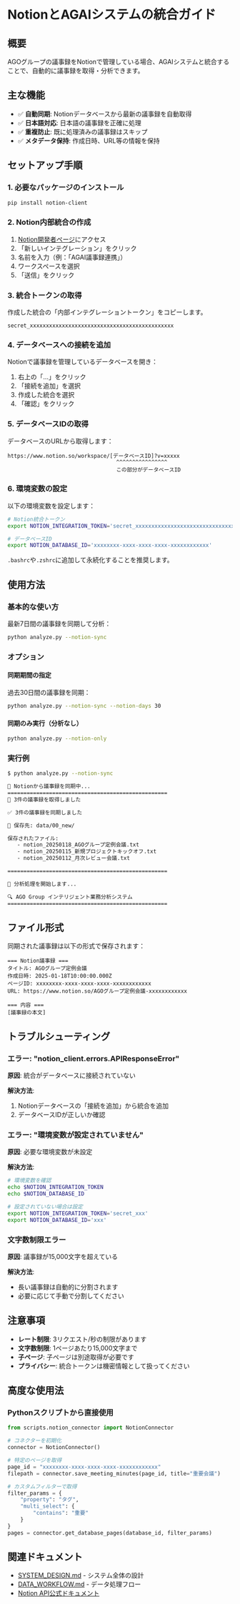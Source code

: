 # NotionとAGAIシステムの統合ガイド

## 概要

AGOグループの議事録をNotionで管理している場合、AGAIシステムと統合することで、自動的に議事録を取得・分析できます。

## 主な機能

- ✅ **自動同期**: Notionデータベースから最新の議事録を自動取得
- ✅ **日本語対応**: 日本語の議事録を正確に処理
- ✅ **重複防止**: 既に処理済みの議事録はスキップ
- ✅ **メタデータ保持**: 作成日時、URL等の情報を保持

## セットアップ手順

### 1. 必要なパッケージのインストール

```bash
pip install notion-client
```

### 2. Notion内部統合の作成

1. [Notion開発者ページ](https://www.notion.so/my-integrations)にアクセス
2. 「新しいインテグレーション」をクリック
3. 名前を入力（例：「AGAI議事録連携」）
4. ワークスペースを選択
5. 「送信」をクリック

### 3. 統合トークンの取得

作成した統合の「内部インテグレーショントークン」をコピーします。

```
secret_xxxxxxxxxxxxxxxxxxxxxxxxxxxxxxxxxxxxxxxxxxxxx
```

### 4. データベースへの接続を追加

Notionで議事録を管理しているデータベースを開き：

1. 右上の「...」をクリック
2. 「接続を追加」を選択
3. 作成した統合を選択
4. 「確認」をクリック

### 5. データベースIDの取得

データベースのURLから取得します：

```
https://www.notion.so/workspace/[データベースID]?v=xxxxx
                                  ^^^^^^^^^^^^^^^^
                                  この部分がデータベースID
```

### 6. 環境変数の設定

以下の環境変数を設定します：

```bash
# Notion統合トークン
export NOTION_INTEGRATION_TOKEN='secret_xxxxxxxxxxxxxxxxxxxxxxxxxxxxxxxxxxxxxxxxxxxxx'

# データベースID
export NOTION_DATABASE_ID='xxxxxxxx-xxxx-xxxx-xxxx-xxxxxxxxxxxx'
```

`.bashrc`や`.zshrc`に追加して永続化することを推奨します。

## 使用方法

### 基本的な使い方

最新7日間の議事録を同期して分析：

```bash
python analyze.py --notion-sync
```

### オプション

#### 同期期間の指定

過去30日間の議事録を同期：

```bash
python analyze.py --notion-sync --notion-days 30
```

#### 同期のみ実行（分析なし）

```bash
python analyze.py --notion-only
```

### 実行例

```bash
$ python analyze.py --notion-sync

🔄 Notionから議事録を同期中...
==================================================
📄 3件の議事録を取得しました

✅ 3件の議事録を同期しました

📁 保存先: data/00_new/

保存されたファイル:
   - notion_20250118_AGOグループ定例会議.txt
   - notion_20250115_新規プロジェクトキックオフ.txt
   - notion_20250112_月次レビュー会議.txt

==================================================

🚀 分析処理を開始します...

🔍 AGO Group インテリジェント業務分析システム
==================================================
```

## ファイル形式

同期された議事録は以下の形式で保存されます：

```
=== Notion議事録 ===
タイトル: AGOグループ定例会議
作成日時: 2025-01-18T10:00:00.000Z
ページID: xxxxxxxx-xxxx-xxxx-xxxx-xxxxxxxxxxxx
URL: https://www.notion.so/AGOグループ定例会議-xxxxxxxxxxxx

=== 内容 ===
[議事録の本文]
```

## トラブルシューティング

### エラー: "notion_client.errors.APIResponseError"

**原因**: 統合がデータベースに接続されていない

**解決方法**: 
1. Notionデータベースの「接続を追加」から統合を追加
2. データベースIDが正しいか確認

### エラー: "環境変数が設定されていません"

**原因**: 必要な環境変数が未設定

**解決方法**:
```bash
# 環境変数を確認
echo $NOTION_INTEGRATION_TOKEN
echo $NOTION_DATABASE_ID

# 設定されていない場合は設定
export NOTION_INTEGRATION_TOKEN='secret_xxx'
export NOTION_DATABASE_ID='xxx'
```

### 文字数制限エラー

**原因**: 議事録が15,000文字を超えている

**解決方法**: 
- 長い議事録は自動的に分割されます
- 必要に応じて手動で分割してください

## 注意事項

- **レート制限**: 3リクエスト/秒の制限があります
- **文字数制限**: 1ページあたり15,000文字まで
- **子ページ**: 子ページは別途取得が必要です
- **プライバシー**: 統合トークンは機密情報として扱ってください

## 高度な使用法

### Pythonスクリプトから直接使用

```python
from scripts.notion_connector import NotionConnector

# コネクターを初期化
connector = NotionConnector()

# 特定のページを取得
page_id = "xxxxxxxx-xxxx-xxxx-xxxx-xxxxxxxxxxxx"
filepath = connector.save_meeting_minutes(page_id, title="重要会議")

# カスタムフィルターで取得
filter_params = {
    "property": "タグ",
    "multi_select": {
        "contains": "重要"
    }
}
pages = connector.get_database_pages(database_id, filter_params)
```

## 関連ドキュメント

- [SYSTEM_DESIGN.md](SYSTEM_DESIGN.md) - システム全体の設計
- [DATA_WORKFLOW.md](../DATA_WORKFLOW.md) - データ処理フロー
- [Notion API公式ドキュメント](https://developers.notion.com/) 